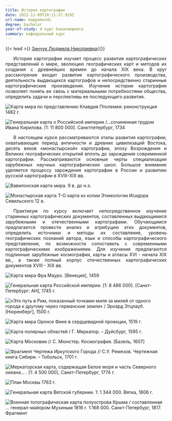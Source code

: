 ```yaml
---
title: История картографии
date: 2022-11-09T10:11:27.929Z
url-name: mappamundi
degree: bachelor
year-of-study: 4 курс бакалавриата
summary: кафедральный курс
---
```

{{< lead >}} [Зинчук Людмила Николаевна](https://istina.msu.ru/workers/8819924){{</lead>}}

<div style="text-align: justify; text-indent: 25px;">
История картографии изучает процесс развития картографических представлений о мире, эволюцию географических карт и методов их создания с древнейших времен до начала XIX века. В круг рассмотрения входит развитие картографического производства, деятельность выдающихся картографов и непосредственно старинные картографические произведения. Изучение истории картографии позволяет понять ее связь с материальными потребностями общества, определить задачи и перспективы ее последующего развития.</div>

![Карта мира по представлению Клавдия Птолемея: реконструкция 1482 г.](img/mappamundi1.jpg "Карта мира по представлению Клавдия Птолемея: реконструкция 1482 г.")

![Генеральная карта о Российской империи /…сочиненная трудом Ивана Кирилова. [1: 11 800 000].  Санктпетербург, 1734](img/mappamundi2.jpg "Генеральная карта о Российской империи /…сочиненная трудом Ивана Кирилова. [1: 11 800 000].  Санктпетербург, 1734")

<div style="text-align: justify; text-indent: 25px;">
В настоящем курсе рассматриваются этапы развития картографии, охватывающие период античности и древних цивилизаций Востока, десять веков «монастырской» картографии, эпоху Возрождения и Великих географических открытий вплоть до зарождения современной картографии. Рассматриваются основные черты специализации зарубежных научных картографических школ. Большое внимание уделяется процессу зарождения картографии в России и развитию русской картографии в XVIII-XIX вв.</div>

![Вавилонская карта мира. 9 в. до н.э.](img/mappamundi3.jpg "Вавилонская карта мира. 9 в. до н.э.")

![Монастырская карта T-O карта из копии Этимологии Исидора Севильского 12 в. ](img/mappamundi4.jpg "Монастырская карта T-O карта из копии Этимологии Исидора Севильского 12 в. ")

<div style="text-align: justify; text-indent: 25px;">
Практикум по курсу включает непосредственное изучение старинных картографических документов, составленных выдающимися зарубежными и отечественными картографами. Обучающимся предлагается провести анализ и атрибуцию этих документов, определить источники и методы их составления, уровень географических познаний автора, язык и способы картографического представления, по возможности сопоставить с современными картографическими изображениями. Для изучения предлагаются подлинные зарубежные космографии, карты и атласы XVI - начала XIX вв., а также полный корпус отечественных картографических документов XVIII - XIX вв.</div>

![Карта мира Фра Мауро. [Венеция], 1459](img/mappamundi5.jpg "Карта мира Фра Мауро. [Венеция], 1459")

![Генеральная карта Российской империи. [1: 8 486 000]. [Санкт-Петербург: АН], 1745 г.](img/mappamundi6.jpg "Генеральная карта Российской империи. [1: 8 486 000]. [Санкт-Петербург: АН], 1745 г.")

![«Это путь в Рим, показанный точками миля за милей от одного города к другому через германские земли» / Эрхард Этцлауб. [Нюренберг], 1500 г.](img/mappamundi7.jpg "«Это путь в Рим, показанный точками миля за милей от одного города к другому через германские земли» / Эрхард Этцлауб. [Нюренберг], 1500 г.")

![Карта мира Оронсе Фине в сердцевидной проекции, 1519 г.](img/mappamundi8.jpg "Карта мира Оронсе Фине в сердцевидной проекции, 1519 г.")

![Карта полярных областей / Г. Меркатор. – Дуйсбург, 1595 г.](img/mappamundi9.jpg "Карта полярных областей / Г. Меркатор. – Дуйсбург, 1595 г.")

![Карта Московии // С. Мюнстер. Космография. [Базель, 1607] ](img/mappamundi10.jpg "Карта Московии // С. Мюнстер. Космография. [Базель, 1607] ")

![Фрагмент Чертежа Иркутского Города // С.У. Ремезов. Чертежная книга Сибири. – Тобольск, 1701 г.](img/mappamundi11.jpg "Фрагмент Чертежа Иркутского Города // С.У. Ремезов. Чертежная книга Сибири. – Тобольск, 1701 г.")

![Меркаторская карта, содержащая Белое моря и часть Северного океана… . [1: 4 500 000], Санкт-Петербург, 1774 г.](img/mappamundi12.jpg "Меркаторская карта, содержащая Белое моря и часть Северного океана… . [1: 4 500 000], Санкт-Петербург, 1774 г.")

![План Москвы 1763 г.](img/mappamundi13.jpg "План Москвы 1763 г.")

![Генеральная карта Вятской губернии. 1: 1 344 000.  Вятка, 1806 г.](img/mappamundi14.jpg "Генеральная карта Вятской губернии. 1: 1 344 000.  Вятка, 1806 г.")

![Военная топографическая карта полуострова Крыма / составленная … генерал-майором Мухиным 1816 г. 1:168 000. Санкт-Петербург, 1817. Фрагмент](img/mappamundi15.jpg "Военная топографическая карта полуострова Крыма / составленная … генерал-майором Мухиным 1816 г. 1:168 000. Санкт-Петербург, 1817. Фрагмент")